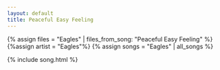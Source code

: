```yaml
---
layout: default
title: Peaceful Easy Feeling
---
```


{% assign files = "Eagles" | files_from_song: "Peaceful Easy Feeling" %}
{%assign artist = "Eagles"%}
{% assign songs = "Eagles" | all_songs %}

 
{% include song.html %}
